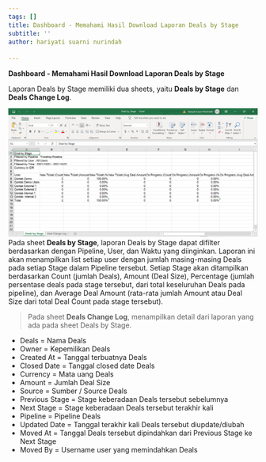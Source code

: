 ```yaml
---
tags: []
title: Dashboard - Memahami Hasil Download Laporan Deals by Stage
subtitle: ''
author: hariyati suarni nurindah

---
```

**Dashboard - Memahami Hasil Download Laporan Deals by Stage**

Laporan Deals by Stage memiliki dua sheets, yaitu **Deals by Stage** dan **Deals Change Log**.

![](/uploads/source2.PNG)Pada sheet **Deals by Stage**, laporan Deals by Stage dapat difilter berdasarkan dengan Pipeline, User, dan Waktu yang diinginkan. Laporan ini akan menampilkan list setiap user dengan jumlah masing-masing Deals pada setiap Stage dalam Pipeline tersebut. Setiap Stage akan ditampilkan berdasarkan Count (jumlah Deals), Amount (Deal Size), Percentage (jumlah persentase deals pada stage tersebut, dari total keseluruhan Deals pada pipeline), dan Average Deal Amount (rata-rata jumlah Amount atau Deal Size dari total Deal Count pada stage tersebut).

> Pada sheet **Deals Change Log**, menampilkan detail dari laporan yang ada pada sheet Deals by Stage.

* Deals = Nama Deals
* Owner = Kepemilikan Deals
* Created At = Tanggal terbuatnya Deals
* Closed Date = Tanggal closed date Deals
* Currency = Mata uang Deals
* Amount = Jumlah Deal Size
* Source = Sumber / Source Deals
* Previous Stage = Stage keberadaan Deals tersebut sebelumnya
* Next Stage = Stage keberadaan Deals tersebut terakhir kali
* Pipeline = Pipeline Deals
* Updated Date = Tanggal terakhir kali Deals tersebut diupdate/diubah
* Moved At = Tanggal Deals tersebut dipindahkan dari Previous Stage ke Next Stage
* Moved By = Username user yang memindahkan Deals